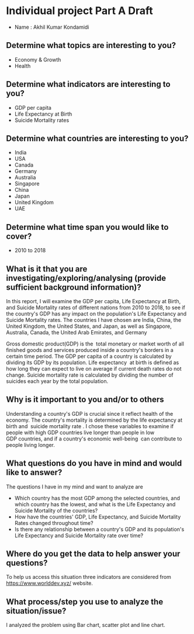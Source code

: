  # Individual project Part A Draft
 * Name : Akhil Kumar Kondamidi
 
 ## Determine what topics are interesting to you?
 * Economy & Growth
 * Health

## Determine what indicators are interesting to you?
* GDP per capita
* Life Expectancy at Birth
* Suicide Mortality rates

## Determine what countries are interesting to you?
* India
* USA
* Canada
* Germany 
* Australia
* Singapore
* China 
* Japan 
* United Kingdom 
* UAE

## Determine what time span you would like to cover?
* 2010 to 2018

## What is it that you are investigating/exploring/analysing (provide sufficient background information)?
In this report, I will examine the GDP per capita, Life Expectancy at Birth, and Suicide Mortality rates of different nations from 2010 to 2018, to see if the country's GDP has any impact on the population's Life Expectancy and Suicide Mortality rates. The countries I have chosen are  India, China, the United Kingdom, the United States, and Japan, as well as Singapore, Australia, Canada, the United Arab Emirates, and Germany
 
Gross domestic product(GDP) is the  total monetary or market worth of all finished goods and services produced inside a country's borders in a certain time period. The GDP per capita of a country is calculated by dividing its GDP by its population. Life expectancy  at birth is defined as how long they can expect to live on average if current death rates do not change. Suicide mortality rate is calculated by dividing the number of suicides each year by the total population.
 
## Why is it important to you and/or to others
Understanding a country's GDP is crucial since it reflect health of the economy. The country's mortality is determined by the life expectancy at birth and  suicide mortality rate . I chose these variables to examine if people with high GDP countries live longer than people in low GDP countries, and if a country's economic well-being  can contribute to people living longer.
 
## What questions do you have in mind and would like to answer?
The questions I have in my mind and want to analyze are 
- Which country has the most GDP among the selected countries, and which country has the lowest, and what is the Life Expectancy and Suicide Mortality of the countries?
- How have the countries' GDP, Life Expectancy, and Suicide Mortality Rates changed throughout time?
- Is there any relationship between a country's GDP and its population's Life Expectancy and Suicide Mortality rate over time?

## Where do you get the data to help answer your questions?
To help us access this situation three indicators are considered from https://www.worlddev.xyz/ website.

## What process/step you use to analyze the situation/issue?	
I analyzed the problem using Bar chart, scatter plot and line chart.
